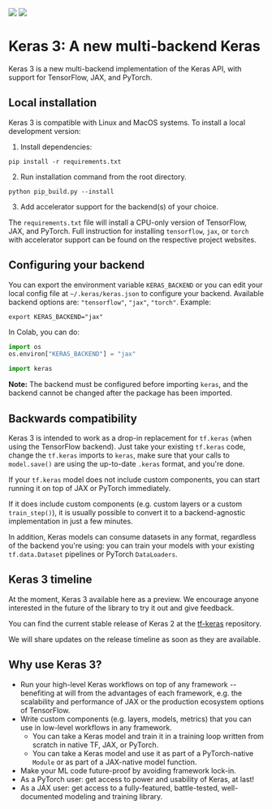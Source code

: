 [![](https://github.com/keras-team/keras/workflows/Tests/badge.svg?branch=master)](https://github.com/keras-team/keras/actions?query=workflow%3ATests+branch%3Amain)
[![](https://badge.fury.io/py/keras.svg)](https://badge.fury.io/py/keras)

# Keras 3: A new multi-backend Keras

Keras 3 is a new multi-backend implementation of the Keras API, with support for TensorFlow, JAX, and PyTorch.

## Local installation

Keras 3 is compatible with Linux and MacOS systems. To install a local development version:

1. Install dependencies:

```
pip install -r requirements.txt
```

2. Run installation command from the root directory.

```
python pip_build.py --install
```

3. Add accelerator support for the backend(s) of your choice.

The `requirements.txt` file will install a CPU-only version of TensorFlow, JAX,
and PyTorch. Full instruction for installing `tensorflow`, `jax`, or `torch`
with accelerator support can be found on the respective project websites.

## Configuring your backend

You can export the environment variable `KERAS_BACKEND` or you can edit your local config file at `~/.keras/keras.json`
to configure your backend. Available backend options are: `"tensorflow"`, `"jax"`, `"torch"`. Example:

```
export KERAS_BACKEND="jax"
```

In Colab, you can do:

```python
import os
os.environ["KERAS_BACKEND"] = "jax"

import keras
```

**Note:** The backend must be configured before importing `keras`, and the backend cannot be changed after
the package has been imported.

## Backwards compatibility

Keras 3 is intended to work as a drop-in replacement for `tf.keras` (when using the TensorFlow backend). Just take your
existing `tf.keras` code, change the `tf.keras` imports to `keras`, make sure that your calls to `model.save()` are using
the up-to-date `.keras` format, and you're done.

If your `tf.keras` model does not include custom components, you can start running it on top of JAX or PyTorch immediately.

If it does include custom components (e.g. custom layers or a custom `train_step()`), it is usually possible to convert it
to a backend-agnostic implementation in just a few minutes.

In addition, Keras models can consume datasets in any format, regardless of the backend you're using:
you can train your models with your existing `tf.data.Dataset` pipelines or PyTorch `DataLoaders`.

## Keras 3 timeline

At the moment, Keras 3 available here as a preview. We encourage anyone
interested in the future of the library to try it out and give feedback.

You can find the current stable release of Keras 2 at the [tf-keras](https://github.com/keras-team/tf-keras) repository.

We will share updates on the release timeline as soon as they are available.

## Why use Keras 3?

- Run your high-level Keras workflows on top of any framework -- benefiting at will from the advantages of each framework,
e.g. the scalability and performance of JAX or the production ecosystem options of TensorFlow.
- Write custom components (e.g. layers, models, metrics) that you can use in low-level workflows in any framework.
    - You can take a Keras model and train it in a training loop written from scratch in native TF, JAX, or PyTorch.
    - You can take a Keras model and use it as part of a PyTorch-native `Module` or as part of a JAX-native model function.
- Make your ML code future-proof by avoiding framework lock-in.
- As a PyTorch user: get access to power and usability of Keras, at last!
- As a JAX user: get access to a fully-featured, battle-tested, well-documented modeling and training library.
